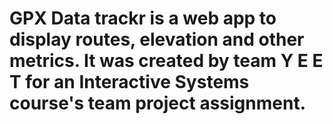 # GPX Data trackr is a web app to display routes, elevation and other metrics. It was created by team Y E E T for an Interactive Systems course's team project assignment.  

